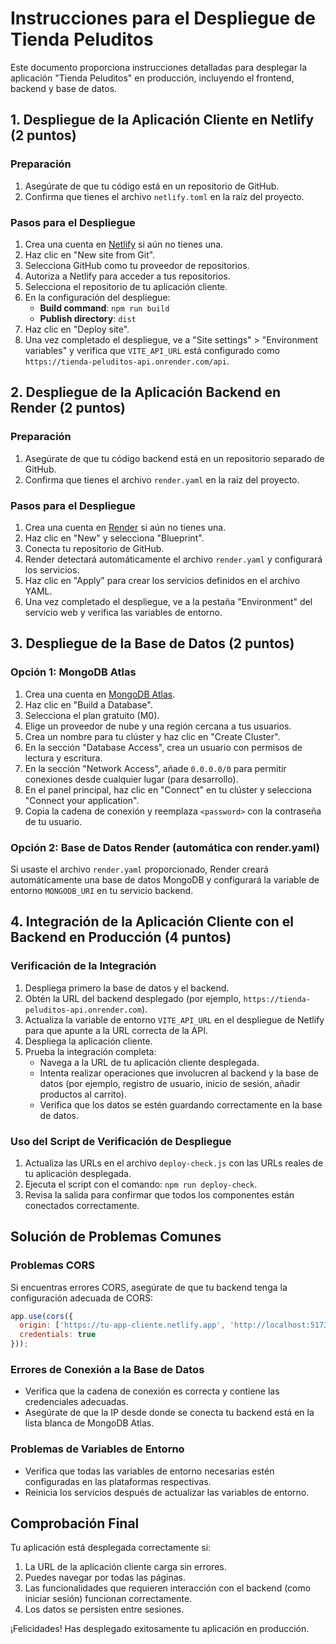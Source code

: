 # Instrucciones para el Despliegue de Tienda Peluditos

Este documento proporciona instrucciones detalladas para desplegar la aplicación "Tienda Peluditos" en producción, incluyendo el frontend, backend y base de datos.

## 1. Despliegue de la Aplicación Cliente en Netlify (2 puntos)

### Preparación

1. Asegúrate de que tu código está en un repositorio de GitHub.
2. Confirma que tienes el archivo `netlify.toml` en la raíz del proyecto.

### Pasos para el Despliegue

1. Crea una cuenta en [Netlify](https://app.netlify.com/) si aún no tienes una.
2. Haz clic en "New site from Git".
3. Selecciona GitHub como tu proveedor de repositorios.
4. Autoriza a Netlify para acceder a tus repositorios.
5. Selecciona el repositorio de tu aplicación cliente.
6. En la configuración del despliegue:
   - **Build command**: `npm run build`
   - **Publish directory**: `dist`
7. Haz clic en "Deploy site".
8. Una vez completado el despliegue, ve a "Site settings" > "Environment variables" y verifica que `VITE_API_URL` está configurado como `https://tienda-peluditos-api.onrender.com/api`.

## 2. Despliegue de la Aplicación Backend en Render (2 puntos)

### Preparación

1. Asegúrate de que tu código backend está en un repositorio separado de GitHub.
2. Confirma que tienes el archivo `render.yaml` en la raíz del proyecto.

### Pasos para el Despliegue

1. Crea una cuenta en [Render](https://render.com/) si aún no tienes una.
2. Haz clic en "New" y selecciona "Blueprint".
3. Conecta tu repositorio de GitHub.
4. Render detectará automáticamente el archivo `render.yaml` y configurará los servicios.
5. Haz clic en "Apply" para crear los servicios definidos en el archivo YAML.
6. Una vez completado el despliegue, ve a la pestaña "Environment" del servicio web y verifica las variables de entorno.

## 3. Despliegue de la Base de Datos (2 puntos)

### Opción 1: MongoDB Atlas

1. Crea una cuenta en [MongoDB Atlas](https://www.mongodb.com/cloud/atlas).
2. Haz clic en "Build a Database".
3. Selecciona el plan gratuito (M0).
4. Elige un proveedor de nube y una región cercana a tus usuarios.
5. Crea un nombre para tu clúster y haz clic en "Create Cluster".
6. En la sección "Database Access", crea un usuario con permisos de lectura y escritura.
7. En la sección "Network Access", añade `0.0.0.0/0` para permitir conexiones desde cualquier lugar (para desarrollo).
8. En el panel principal, haz clic en "Connect" en tu clúster y selecciona "Connect your application".
9. Copia la cadena de conexión y reemplaza `<password>` con la contraseña de tu usuario.

### Opción 2: Base de Datos Render (automática con render.yaml)

Si usaste el archivo `render.yaml` proporcionado, Render creará automáticamente una base de datos MongoDB y configurará la variable de entorno `MONGODB_URI` en tu servicio backend.

## 4. Integración de la Aplicación Cliente con el Backend en Producción (4 puntos)

### Verificación de la Integración

1. Despliega primero la base de datos y el backend.
2. Obtén la URL del backend desplegado (por ejemplo, `https://tienda-peluditos-api.onrender.com`).
3. Actualiza la variable de entorno `VITE_API_URL` en el despliegue de Netlify para que apunte a la URL correcta de la API.
4. Despliega la aplicación cliente.
5. Prueba la integración completa:
   - Navega a la URL de tu aplicación cliente desplegada.
   - Intenta realizar operaciones que involucren al backend y la base de datos (por ejemplo, registro de usuario, inicio de sesión, añadir productos al carrito).
   - Verifica que los datos se estén guardando correctamente en la base de datos.

### Uso del Script de Verificación de Despliegue

1. Actualiza las URLs en el archivo `deploy-check.js` con las URLs reales de tu aplicación desplegada.
2. Ejecuta el script con el comando: `npm run deploy-check`.
3. Revisa la salida para confirmar que todos los componentes están conectados correctamente.

## Solución de Problemas Comunes

### Problemas CORS

Si encuentras errores CORS, asegúrate de que tu backend tenga la configuración adecuada de CORS:

```javascript
app.use(cors({
  origin: ['https://tu-app-cliente.netlify.app', 'http://localhost:5173'],
  credentials: true
}));
```

### Errores de Conexión a la Base de Datos

- Verifica que la cadena de conexión es correcta y contiene las credenciales adecuadas.
- Asegúrate de que la IP desde donde se conecta tu backend está en la lista blanca de MongoDB Atlas.

### Problemas de Variables de Entorno

- Verifica que todas las variables de entorno necesarias estén configuradas en las plataformas respectivas.
- Reinicia los servicios después de actualizar las variables de entorno.

## Comprobación Final

Tu aplicación está desplegada correctamente si:

1. La URL de la aplicación cliente carga sin errores.
2. Puedes navegar por todas las páginas.
3. Las funcionalidades que requieren interacción con el backend (como iniciar sesión) funcionan correctamente.
4. Los datos se persisten entre sesiones.

¡Felicidades! Has desplegado exitosamente tu aplicación en producción. 